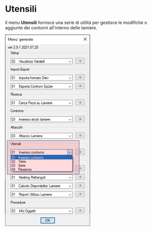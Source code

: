 # Utensili

Il menu **Utensili** fornisce una serie di utilità per gestisce le modifiche o aggiunte dei contorni all'interno delle lamiere.

![Utensili](/public/utensili/utensili.png)
